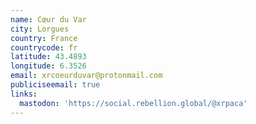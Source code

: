 ```yaml
---
name: Cœur du Var
city: Lorgues
country: France
countrycode: fr
latitude: 43.4893
longitude: 6.3526
email: xrcoeurduvar@protonmail.com
publiciseemail: true
links:
  mastodon: 'https://social.rebellion.global/@xrpaca'
---
```


